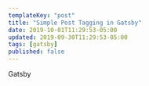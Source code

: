 ```yaml
---
templateKey: "post"
title: "Simple Post Tagging in Gatsby"
date: 2019-10-01T11:29:53-05:00
updated: 2019-09-30T11:29:53-05:00
tags: [gatsby]
published: false
---
```


Gatsby

